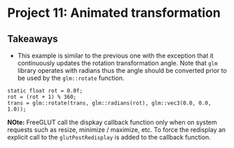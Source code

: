 # Project 11: Animated transformation

## Takeaways

* This example is similar to the previous one with the exception that it continuously updates the rotation transformation angle. Note that `glm` library operates with radians thus the angle should be converted prior to be used by the `glm::rotate` function.
```
static float rot = 0.0f;
rot = (rot + 1) % 360;
trans = glm::rotate(trans, glm::radians(rot), glm::vec3(0.0, 0.0, 1.0));
```
**NOte:** FreeGLUT call the dispkay callback function only when on system requests such as resize, minimize / maximize, etc. To force the redisplay an explicit call to the `glutPostRedisplay` is added to the callback function.